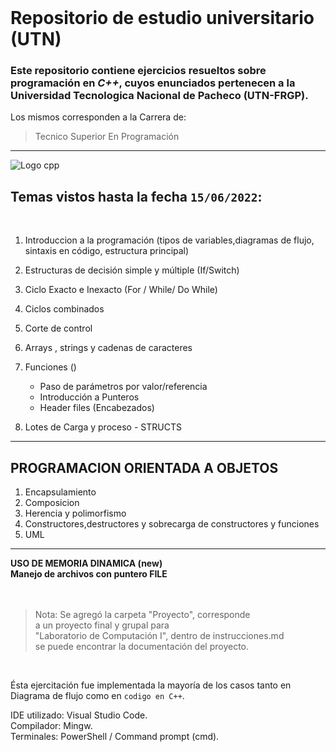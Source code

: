 <br>

# **Repositorio de estudio universitario (UTN)**<br>

### Este repositorio contiene ejercicios resueltos sobre programación en  *C++*, cuyos enunciados pertenecen a la Universidad Tecnologica Nacional de Pacheco (UTN-FRGP).
Los mismos corresponden a la Carrera de: 
> Tecnico Superior En Programación

_______________________________________________________  
 
![Logo cpp](https://monsalma.net/wp-content/uploads/2022/01/cpp_programming_language.png "Logo cpp")


## Temas vistos hasta la fecha `15/06/2022`:

<br>

1.  Introduccion a la programación (tipos de variables,diagramas de flujo, sintaxis en código, estructura principal)

2. Estructuras de decisión simple y múltiple (If/Switch)

3. Ciclo Exacto e Inexacto (For / While/ Do While)

4. Ciclos combinados

5. Corte de control

6. Arrays , strings y cadenas de caracteres

7. Funciones ()
    * Paso de parámetros por valor/referencia
    * Introducción a Punteros
    * Header files (Encabezados)  
  
  
8. Lotes de Carga y proceso - STRUCTS  
________________________
## **PROGRAMACION ORIENTADA A OBJETOS**
1. Encapsulamiento
2. Composicion
3. Herencia y polimorfismo
4. Constructores,destructores y sobrecarga de constructores y funciones
5. UML
_______________________
**USO DE MEMORIA DINAMICA (new)**
<br>
**Manejo de archivos con puntero FILE**
<br>  
<br>  

> Nota: Se agregó la carpeta "Proyecto", corresponde  
> a un proyecto final y grupal para  
> "Laboratorio de Computación I", dentro de instrucciones.md  
> se puede encontrar la documentación del proyecto.
  
<br>

Ésta ejercitación fue implementada la mayoría de los casos tanto en Diagrama de flujo como en `codigo en C++`.  

IDE utilizado: Visual Studio Code.  
Compilador: Mingw.  
Terminales: PowerShell / Command prompt (cmd).  
